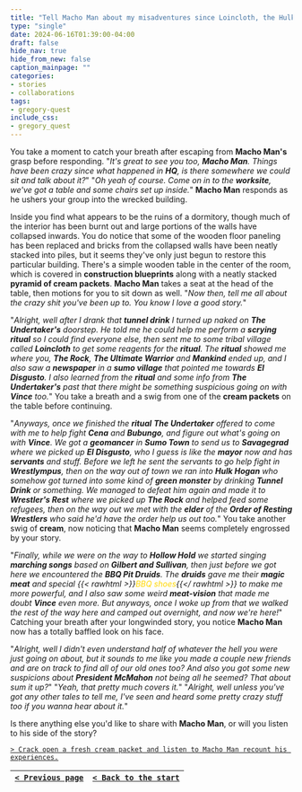 ```yaml
---
title: "Tell Macho Man about my misadventures since Loincloth, the Hulk encounter, my newfound musical prowess, and meating with the BBQ Pit Druids."
type: "single"
date: 2024-06-16T01:39:00-04:00
draft: false
hide_nav: true
hide_from_new: false
caption_mainpage: ""
categories:
- stories
- collaborations
tags:
- gregory-quest
include_css:
- gregory_quest
---
```


You take a moment to catch your breath after escaping from **Macho Man's** grasp before responding. "*It's great to see you too, **Macho Man**. Things have been crazy since what happened in **HQ**, is there somewhere we could sit and talk about it?*" "*Oh yeah of course. Come on in to the **worksite**, we've got a table and some chairs set up inside.*" **Macho Man** responds as he ushers your group into the wrecked building. 

Inside you find what appears to be the ruins of a dormitory, though much of the interior has been burnt out and large portions of the walls have collapsed inwards. You do notice that some of the wooden floor paneling has been replaced and bricks from the collapsed walls have been neatly stacked into piles, but it seems they've only just begun to restore this particular building. There's a simple wooden table in the center of the room, which is covered in **construction blueprints** along with a neatly stacked **pyramid of cream packets**. **Macho Man** takes a seat at the head of the table, then motions for you to sit down as well. "*Now then, tell me all about the crazy shit you've been up to. You know I love a good story.*"

"*Alright, well after I drank that **tunnel drink** I turned up naked on **The Undertaker's** doorstep. He told me he could help me perform a **scrying ritual** so I could find everyone else, then sent me to some tribal village called **Loincloth** to get some reagents for the **ritual**. The **ritual** showed me where you, **The Rock**, **The Ultimate Warrior** and **Mankind** ended up, and I also saw a **newspaper** in a **sumo village** that pointed me towards **El Disgusto**. I also learned from the **ritual** and some info from **The Undertaker's** past that there might be something suspicious going on with **Vince** too.*" You take a breath and a swig from one of the **cream packets** on the table before continuing.

"*Anyways, once we finished the **ritual** **The Undertaker** offered to come with me to help fight **Cena** and **Bubungo**, and figure out what's going on with **Vince**. We got a **geomancer** in **Sumo Town** to send us to **Savagegrad** where we picked up **El Disgusto**, who I guess is like the **mayor** now and has **servants** and stuff. Before we left he sent the servants to go help fight in **Wrestlympus**, then on the way out of town we ran into **Hulk Hogan** who somehow got turned into some kind of **green monster** by drinking **Tunnel Drink** or something. We managed to defeat him again and made it to **Wrestler's Rest** where we picked up **The Rock** and helped feed some refugees, then on the way out we met with the **elder** of the **Order of Resting Wrestlers** who said he'd have the order help us out too.*" You take another swig of **cream**, now noticing that **Macho Man** seems completely engrossed by your story.

"*Finally, while we were on the way to **Hollow Hold** we started singing **marching songs** based on **Gilbert and Sullivan**, then just before we got here we encountered the **BBQ Pit Druids**. The **druids** gave me their **magic meat** and special {{< rawhtml >}}<em style="color: gold">BBQ shoes</em>{{</ rawhtml >}} to make me more powerful, and I also saw some weird **meat-vision** that made me doubt **Vince** even more. But anyways, once I woke up from that we walked the rest of the way here and camped out overnight, and now we're here!*" Catching your breath after your longwinded story, you notice **Macho Man** now has a totally baffled look on his face.

"*Alright, well I didn't even understand half of whatever the hell you were just going on about, but it sounds to me like you made a couple new friends and are on track to find all of our old ones too? And also you got some new suspicions about **President McMahon** not being all he seemed? That about sum it up?*" "*Yeah, that pretty much covers it.*" "*Alright, well unless you've got any other tales to tell me, I've seen and heard some pretty crazy stuff too if you wanna hear about it.*"

Is there anything else you'd like to share with **Macho Man**, or will you listen to his side of the story?

[``> Crack open a fresh cream packet and listen to Macho Man recount his experiences.``](../127)

|[``< Previous page``](../125)|[``< Back to the start``](../)|
|---|---|